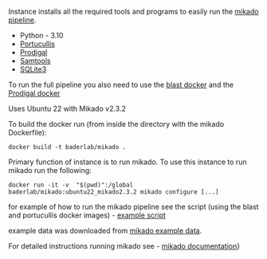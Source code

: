 Instance installs all the required tools and programs to easily run the [mikado pipeline](https://github.com/EI-CoreBioinformatics/mikado).

* Python - 3.10
* [Portucullis](https://github.com/EI-CoreBioinformatics/portcullis)
* [Prodigal](https://github.com/hyattpd/Prodigal)
* [Samtools](https://github.com/samtools/samtools/releases/tag/1.11)
* [SQLite3](https://docs.python.org/3/library/sqlite3.html)

To run the full pipeline you also need to use the [blast docker](https://hub.docker.com/r/ncbi/blast)
and the [Prodigal docker](https://registry.hub.docker.com/r/metashot/prodigal)

Uses Ubuntu 22 with Mikado v2.3.2

To build the docker run (from inside the directory with the mikado Dockerfile):
```
docker build -t baderlab/mikado .
```

Primary function of instance is to run mikado.  To use this instance to run mikado run the following:
```
docker run -it -v  "$(pwd)":/global baderlab/mikado:ubuntu22_mikado2.3.2 mikado configure [...]
```

for example of how to run the mikado pipeline see the script (using the blast and portucullis docker images) - [example script](https://github.com/BaderLab/GenomeAnnotationTutorial/blob/main/Docker/Mikado/test_ubuntu22_data/final_commands.sh) 

example data was downloaded from [mikado example data](https://github.com/EI-CoreBioinformatics/mikado/tree/master/sample_data).

For detailed instructions running mikado see - [mikado documentation](https://mikado.readthedocs.io/en/stable/Tutorial/)}